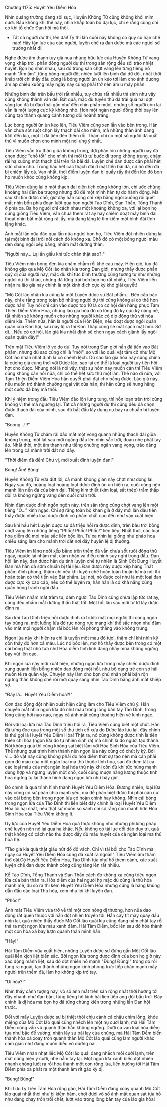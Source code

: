




Chương 1175: Huyết Yêu Diễm Hỏa


Nhìn quảng trường đang sôi sục, Huyền Không Tử cũng không khỏi mỉm cười. Bầu không khí thế này, nhìn khắp toàn bộ đại lục, chỉ e rằng cũng chỉ có khi tổ chức Đan hội mà thôi.

- Tất cả người dự thi, lên đài! Tỷ thí lần cuối này không có quy củ hạn chế nào! Hãy tận lực của các ngươi, luyện chế ra đan dược mà các ngươi sở trường nhất đi!

Nghe được âm thanh tuy già nua nhưng hữu lực của Huyền Không Tử vang vọng khắp trời, phần đông người dự thi trong sân rộng đều sôi trào nhiệt huyết. Bọn họ nhìn nhau, sau đó trong sân chợt vang lên từng tiếng nổ mạnh "Ầm ầm", từng bóng người đột nhiên lướt lên bình đài dữ dội, nhất thời khắp trời chỉ thấy đâu cũng là bóng người ùn ùn kéo tới làm cho ánh dương ấm áp chiếu xuống mấy ngày nay cũng phải trở nên âm u mấy phần.

Những bình đài trên bầu trời rất nhiều, tuy chứa rất nhiều thí sinh như vậy cũng không thành vấn đề. Bất quá, mặc dù tuyển thủ đã trải qua hai đợt sàng lọc đã bị đào thải gần như đến chín phần mười, nhưng số người còn lại vẫn là một lượng cực kỳ không nhỏ. Hơn một ngàn người đồng thời bay lên cũng tạo thành quang cảnh tương đối hoành tráng.

Lúc bóng người ùn ùn kéo lên, Tiêu Viêm cũng xen lẫn vào bên trong. Hắn vẫn chưa sốt ruột chọn lấy thạch đài cho mình, mà những thân ảnh đang lướt đến kia, một ít đã tiến đến thềm rồi. Thậm chí có một số người đã xuất thủ vì muốn chọn cho mình một nơi ưng ý nhất.

Tiêu Viêm vẫn trụ thân giữa không trung, đợi phần lớn những người này đã chọn được "chỗ tốt" cho mình thì mới từ từ bước đi trong không trung, chậm rãi hạ xuống một thạch đài trên rìa bãi đá. Luyện chế đan dược cần phải hết sức chăm chú. Trong hầu hết các thạch đài ở mặt tiền bãi đá, cơ hồ đều đã bị chiếm lấy cả. Vạn nhất, thời điểm luyện đan bị quấy rầy thì đến lúc đó bọn họ muốn khóc cũng không kịp.

Tiêu Viêm dừng lại ở một thạch đài diện tích cũng không lớn, chỉ ước chừng khoảng hai đến ba trượng nhưng đủ để một mình hắn tự do hành động. Mà sau khi tìm được chỗ, giờ đây hắn cũng chỉ xếp bằng ngồi xuống rồi quét mắt nhìn bốn phía đoạn lướt qua bọn người Tào Dĩnh, Đan Thần, Tống Thanh ở phía xa. Ba họ người chỉ cách nhau một khoảng không xa, với lại bọn họ cũng giống Tiêu Viêm, vẫn chưa them rat ay hay chiếm đoạt mấy bình đài thoạt nhìn bắt mắt rộng rãi ấy, mà đang lặng lẽ tìm kiếm một bình đài tĩnh lặng khác.

Ánh mắt lần nữa đảo qua lần nữa người bọn họ, Tiêu Viêm đột nhiên dừng lại tại một bình đài trôi nổi cách đó không xa. Chỗ đó có một bóng người màu đen đang ngồi xếp bằng, nhắm mắt dưỡng thần.

"Người này… Lại ẩn giấu khí tức chân thật sao?!"

Tiêu Viêm nhìn bóng đen kia chằm chằm rồi khẽ cau mày. Hiện giờ, tuy đã không gặp qua Mộ Cốt lão nhân kia trong Đan giới, nhưng thấy được phần quỷ dị của người này, mặc dù khí tức bình thường cũng tương tự như những người dự thi khác, nhưng đã từng trải hơn bọn họ rất nhiều, Tiêu Viêm liền nhận ra lão già này chính là một kình địch cực kỳ khó giải quyết!

"Mộ Cốt lão nhân kia cũng là một Luyện dược sư Bát phẩm… Đến cấp bậc này, chỉ e rằng trong toàn bộ những người dự thi cũng không ai có thể hơn được hắn! Tuy nói chỉ cần vào được top 10 là có cơ hội đến hàng phục Tam Thiên Diễm Viêm Hỏa, nhưng lão gia hỏa đó có lòng đố kỵ cực kỳ năng nề, tất nhiên sẽ không muốn cho những người khác có dịp động thủ với hỏa diễm kia. Thêm nữa, hắn là người của Hồn Điện, nếu đoạt được ngôi quán quân của Đan hội, sau này lộ ra thì Đan Tháp cũng sẽ mất sạch mặt mũi. Sở dĩ… Nếu có cơ hội, lão già kia nhất định sẽ chọn ngay cách giành lấy ngôi quán quân đây!"

Trên mặt Tiêu Viêm lộ vẻ do dự. Tuy nói trong Đan giới hắn đã tiến vào Bát phẩm, nhưng dù sao cũng chỉ là "mới", so với lão quái vật tầm cỡ như Mộ Cốt lão nhân nhất định là có chênh lệch. Dù sao lão gia hỏa này cũng chính là cường giả cùng thời với Dược lão, sao lại có thể là loại người tùy tiện hời hợt cho được. Nhưng nói là nói vậy, thật sự hôm nay muốn cản thì Tiêu Viêm cũng không cản nổi nữa, chỉ có thể hết sức thử một lần. Thế nào đi nữa, với Tam Thiên Diễm Viêm Hỏa hắn quyết phải đạt cho bằng được. Lão già này, nếu muốn trở thành chướng ngại vật của hắn, thì hắn cũng sẽ hung hăng một cước đá bay mà thôi.

Khi ý niệm trong đầu Tiêu Viêm đảo lộn lung tung, thì hỗn loạn trên trời cũng không vì thế mà ngường lại. Tất cả những người dự thi cũng đều đã chọn được thạch đài của mình, sau đó bắt đầu lấy dụng cụ bày ra chuẩn bị luyện đan.

"Boong…!!!"

Huyền Không Tử chậm rãi đảo mắt một vòng quanh những thạch đài giữa không trung, một lát sau mới ngẩng đầu lên nhìn sắc trời, đoạn nhẹ phất tay áo. Nhất thời, một âm thanh như tiếng chuông ngân vang vọng, trào dâng lên trong cả mảnh trời đất nơi đây.

"Thời điểm đã đến! Chư vị, mời xuất đỉnh luyện đan!"

Bùng! Ầm! Bùng!

Huyền Không Tử vừa dứt lời, cả mảnh không gian này chợt như đọng lại. Ngay sau đó, hoàng loạt hoàng loạt dược đỉnh ùn ùn hiện ra, cuối cùng nện mạnh lên nền đá của bình đài. Tiếng kim thiết (kim loại, sắt thép) trầm thấp dội ra không ngừng vang đến cuối chân trời.

Nhìn đám dược đỉnh ngồn ngộn này, trên sân rộng cũng chợt vang lên một tiếng "Ồ…" kinh ngạc. Chỉ sợ rằng toàn bộ khan giả ở đây mới lần đầu tiên thấy được nhiều loại dược đỉnh có phẩm chất cao đến như vậy xuất hiện.

Sau khi hầu hết Luyện dược sư đã triệu hồi ra dược đỉnh, trên bầu trời bỗng chợt vang lên những tiếng "Phốc! Phốc! Phốc!" liên tiếp. Nhất thời, các loại hỏa diễm đủ mọi màu sắc liền bốc lên. Từ xa nhìn lại giống như pháo hoa chiếu sáng làm cho mảnh trời đất nơi đây huyễn lệ dị thường.

Tiêu Viêm im lặng ngồi xếp bằng trên thềm đá vẫn chưa sốt ruột động thủ ngay, ngược lại nhắm mắt cảm nhận và điều chỉnh suy nghĩ trong đầu. Đan hội lần này, đan dược hắn dự tính luyện chế tự nhiên là Sinh Cốt Dung Huyết Đan mà hắn đã sớm chuẩn bị tài liệu. Đan dược này được xếp hạng Thất phẩm đỉnh phong, thậm chí nếu khi luyện chế hoàn toàn thuận lợ mà nói thì hoàn toàn có thể tiến vào Bát phẩm. Lại nói, nó được coi như là một loại đan dược cực kỳ cao cấp, nếu có thể luyện ra, hắn hẳn là có khả năng cùng quần hùng tranh ngôi đầu.

Tiêu Viêm nhắm mắt trầm tư, đám người Tào Dĩnh cũng chưa lập tức rat ay, cũng đều nhắm mắt dưỡng thần thật tốt. Một hồi lâu sau mới từ từ lấy dược đỉnh ra.

Sau khi Tào Dĩnh triệu hồi dược đỉnh ra trước mặt mọi người thì cong ngón tay búng ra, một luồng lửa đỏ rực nóng rực mang khí thế sắc nhọn như đâm vào mắt mọi người chậm rãi bốc lên rồi phóng thẳng vào không trung.

Ngọn lửa này khi hiện ra chỉ là tuyền một màu đỏ tươi, thậm chí khi nhìn kỹ còn thấy đỏ hơn cả máu. Lúc nó bốc lên, mơ hồ thấy được bên trong có một cái bóng thật nhỏ tựa như Hỏa diễm tinh linh đang nhảy múa không ngừng bay vút lên cao.

Khi ngọn lửa này mới xuất hiện, những ngọn lửa trong mấy chiếc dược đỉnh xung quanh liền bỗng nhiên dao động một hồi, như bộ dạng trẻ con sợ hãi muốn tè ra quần vậy. Chuyện này làm cho bọn chủ nhân phải bận rộn ngưng thần khống chế rồi mới quay sang nhìn Tào Dĩnh bằng ánh mắt khiếp sợ.

"Đây là… Huyết Yêu Diễm hỏa?!"

Cơn dao động đột nhiên xuất hiện cũng làm cho Tiêu Viêm chú ý. Hắn chuyển mắt nhìn ngọn lửa đỏ như máu trong lòng bàn tay Tào Dĩnh, trong lòng cũng hơi nao nao, ngay cả ánh mắt cũng thoáng hiện vẻ kinh ngạc.

Đối với loại lửa mà Tào Dĩnh triệu hồi ra, Tiêu Viêm cũng biết một chút. Hắn đã từng đọc qua trong một số thư tịch cổ xưa do Dược lão lưu lại, đây chính là thứ gọi là Huyết Yêu Diễm Hỏa! Thật ra, nó cũng không được tính là tiên thiên chi hỏa (ngọn lửa do tự nhiên sinh ra) mà chính là do người tạo thành. Nói không quá thì cũng không sai biệt lắm với Hóa Sinh Hỏa của Tiêu Viêm. Thế nhưng quá trình hình thành nên ngọn lửa này cũng có chút ly kỳ. Bởi vì... đồ vật này cũng không phải do hỏa diễm thật sự tạo nên mà cần phải gom đủ máu của một ngàn loại ma thú thuộc tính hỏa, sau đó đem tất cả các loại máu của một ngàn loại hỏa thú này khi còn đủ khí tức hùng mạnh dung hợp và ngưng luyện một chỗ, cuối cùng mượn năng lượng thuộc tính hỏa ngưng tụ lại thành hình dạng ngọn lửa như bậy giờ.

Đó chính là quá trình hình thành Huyết Yêu Diễm Hỏa. Đương nhiên, loại lửa này cũng có sự phân chia mạnh yếu, mà để phân biệt được thì phải căn cứ vào cái bóng bên trong ngọn lửa có hoàn chỉnh hay không. Nhìn cái bóng trong ngọn lửa của Tào Dĩnh thì liền biết đây chính là loại Huyết Yêu Diễm Hỏa lợi hại nhất, nếu thật sự muốn so sánh chỉ sợ rằng còn mạnh hơn Hóa Sinh Hỏa của Tiêu Viêm không ít.

Uy lực của Huyết Yêu Diễm Hỏa quả thực không nhỏ nhưng phương pháp chế luyện nên nó lại quá hà khắc. Nếu không có tài lực dồi dào duy trì, quả thật không có cách nào thu được đầy đủ máu huyết của cả ngàn loại ma thú hỏa hệ.

"Tào gia kia quả thật giàu nứt đố đổ vách. Chỉ vì tài bồi cho Tào Dĩnh mà ngay cả Huyết Yêu Diễm Hỏa cũng đã xuất ra ngoài!" Tiêu Viêm âm thầm thở dài.Có Huyết Yêu Diễm Hỏa, Tào Dĩnh tựa như hổ them cánh, xác xuất luyện chế đan dược thành công cũng tăng lên rất nhiều.

Kế Tào Dĩnh, Tống Thanh và Đan Thần cách đó không xa cũng triệu ngọn lửa của bản thân ra. Hỏa diễm của hai người họ mặc dù cũng là thú hỏa mạnh mẽ, dù so ra thì kém Huyết Yêu Diễm Hỏa nhưng cũng là hàng khủng dẫn đầu các loại Thú hỏa, xem như lợi khí luyện đan.

"Phốc!"

Ánh mắt Tiêu Viêm vừa trở về thì một cơn nóng dị thường, hơn nữa dao động rất quen thuộc với hắn đột nhiên truyền tới. Hắn cay tít mày quay đầu nhìn lại, quả nhiên thấy được Mộ Cốt lão quái kia cũng đang nắm chặt tay rồi thả ra một ngọn lửa màu xanh đâm. Hải Tâm Diễm, bốc lên sau đó hóa thành một con hỏa xà bay lượn quanh thân mình hắn.

"Hây!"

Hải Tâm Diễm vừa xuất hiện, những Luyện dược sư đứng gần Một Cốt lão quái liền kịch liệt biến sắc. Bởi ngọn lửa trong dược đỉnh của bọn họ giờ này xao động mãnh liệt, sau đó đột nhiên nổ mạnh "Đùng! Đùng!" trong đó rồi tung ra ngoài, tạo thành những ngọn kình phong trực tiếp chấn mạnh mấy người trên thềm đá, làm họ không kịp trở tay.

"Dị hỏa?!"

Nhìn thấy cảnh tượng này, vô số ánh mắt trên sân rộng nhất thời hướng tới đây nhanh như đạn bắn, từng tiếng hô kinh hãi lien tiếp ang dội bầu trời. Đây chính là dị hỏa mà bọn họ đã từng chứng kiến trong những lần Đan hội trước.

Đối với mấy Luyện dược sư bị thiệt thòi chịu cảnh cá chậu chim lồng, khóe miệng của Mộ Cốt lão quái cũng nhếch lên một nụ cười lạnh, mà Hải Tâm Diễm cũng vần vũ quanh thân hắn không ngừng. Dưới cả vạn loại hỏa diễm tựa như bậc đế vương, nhận lấy sự bái lạy của chúng, mà Hải Tâm Dễm biến thành hỏa xà xoay tròn quanh thân Mộ Cốt lão quái cũng làm người khác cảm giác như đang muốn diễu võ dương oai.

Tiêu Viêm nhàn nhạt liếc Mộ Cốt lão quái đang nhếch môi cười lạnh, trên mặt cũng hiện ý cười, nhẹ nắm tay lại. Một ngọn lửa xanh biếc đột nhiên nhanh chóng lướt ra rồi hóa thành một con rồng lửa, liền hướng tới Hải Tâm Diễm phía xa phát ra một thanh âm rít gào kỳ dị.

"Bùng! Bùng!"

Khi Lưu Ly Liên Tâm Hỏa rống gào, Hải Tâm Diễm đang xoay quanh Mộ Cốt lão quái nhất thời như bị kiềm hãm, chợt dưới vô số ánh mắt quan sát tựa hồ như đang chạy trốn trối chết, lướt vào trong lòng bàn tay của lão gia hỏa!




